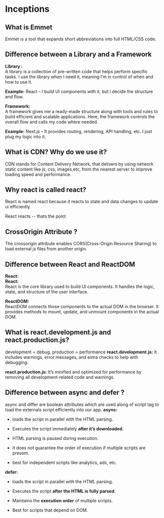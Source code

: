 # Inceptions

##  What is Emmet
Emmet is a tool that expands short abbreviations into full HTML/CSS code.

##  Difference between a Library and a Framework

**Library :**  
A library is a collection of pre-written code that helps perform specific tasks. I use the library when I need it, meaning I’m in control of when and how to use it.

**Example:** React – I build UI components with it, but I decide the structure and flow.

**Framework:**  
A framework gives me a ready-made structure along with tools and rules to build efficient and scalable applications. Here, the framework controls the overall flow and calls my code where needed. 

**Example:** Next.js – It provides routing, rendering, API handling, etc. I just plug my logic into it.



##  What is CDN? Why do we use it?
CDN stands for Content Delivery Network, that delivers by using network static content like js, css, images,etc, from the nearest server to improve loading speed and performance.

##  Why react is called react?
React is named react because it reacts to state and data changes to update ui efficiently.

React reacts -- thats the point

##  CrossOrigin Attribute ?
The crossorigin attribute enables CORS(Cross-Origin Resource Sharing) to load external js files from another origin.

## Difference between React and ReactDOM
**React:**  
**React:**  
React is the core library used to build UI components. It handles the logic, state, and structure of the user interface.

**ReactDOM:**  
ReactDOM connects those components to the actual DOM in the browser. It provides methods to mount, update, and unmount components in the actual DOM.

## What is react.development.js and react.production.js?
development = debug, production = performance
**react.development.js:**
 It includes warnings, error messages, and extra checks to help with debugging.

**react.production.js:**
It’s minified and optimized for performance by removing all development-related code and warnings.


## Difference between async and defer ?
async and differ are boolean attributes which are used along of script tag to load the externals script efficiently into our app.
**async:** 
- loads the script in parallel with the HTML parsing.
- Executes the script immediately **after it’s downloaded**.
- HTML parsing is paused during execution.  
 - It does not guarantee the order of execution if multiple scripts are present.

- best for independent scripts like analytics, ads, etc.

**defer:**
- loads the script in parallel with the HTML parsing.
- Executes the script **after the HTML is fully parsed**.

- Maintains the **execution order** of multiple scripts.

- Best for scripts that depend on DOM.
